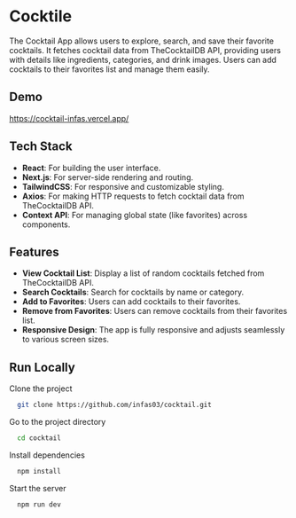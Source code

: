 
# Cocktile

The Cocktail App allows users to explore, search, and save their favorite cocktails. It fetches cocktail data from TheCocktailDB API, providing users with details like ingredients, categories, and drink images. Users can add cocktails to their favorites list and manage them easily.

## Demo

https://cocktail-infas.vercel.app/


## Tech Stack

- **React**: For building the user interface.
- **Next.js**: For server-side rendering and routing.
- **TailwindCSS**: For responsive and customizable styling.
- **Axios**: For making HTTP requests to fetch cocktail data from TheCocktailDB API.
- **Context API**: For managing global state (like favorites) across components.

## Features

- **View Cocktail List**: Display a list of random cocktails fetched from TheCocktailDB API.
- **Search Cocktails**: Search for cocktails by name or category.
- **Add to Favorites**: Users can add cocktails to their favorites.
- **Remove from Favorites**: Users can remove cocktails from their favorites list.
- **Responsive Design**: The app is fully responsive and adjusts seamlessly to various screen sizes.


## Run Locally

Clone the project

```bash
  git clone https://github.com/infas03/cocktail.git
```

Go to the project directory

```bash
  cd cocktail
```

Install dependencies

```bash
  npm install
```

Start the server

```bash
  npm run dev
```

